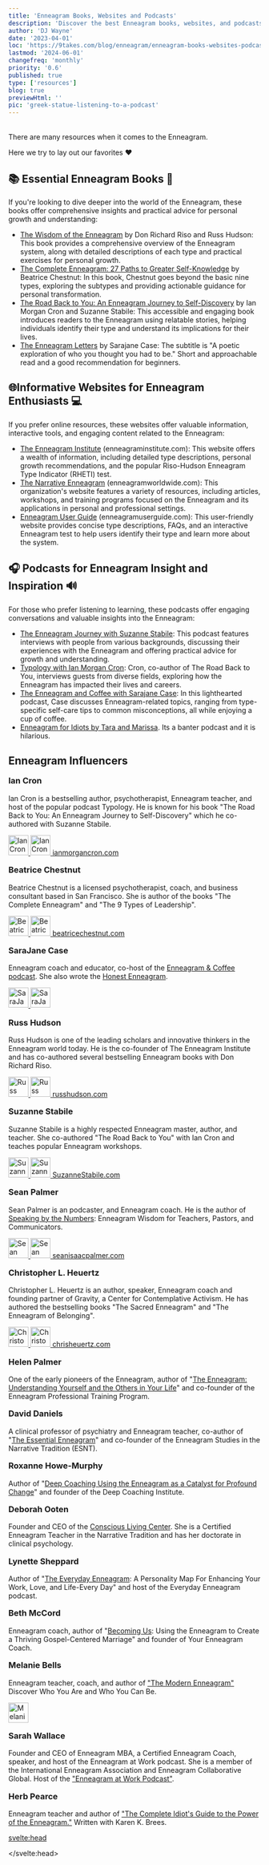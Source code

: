 ```yaml
---
title: 'Enneagram Books, Websites and Podcasts'
description: 'Discover the best Enneagram books, websites, and podcasts for personal growth and understanding. Dive deeper into this powerful system today.'
author: 'DJ Wayne'
date: '2023-04-01'
loc: 'https://9takes.com/blog/enneagram/enneagram-books-websites-podcasts'
lastmod: '2024-06-01'
changefreq: 'monthly'
priority: '0.6'
published: true
type: ['resources']
blog: true
previewHtml: ''
pic: 'greek-statue-listening-to-a-podcast'
---
```


<!-- todo go ham on this

be the hub
-->

<script>
	import  PopCard  from "$lib/components/atoms/PopCard.svelte";
  import instagram from '$lib/images/instagram.svg';
	import twitter from '$lib/images/twitter.svg';
</script>
<div
	style="display: flex;
    justify-content: center;
    margin: 1rem 0;
	"
>
  <PopCard
		image={`/blogs/greek-statue-listening-to-a-podcast.webp`}
		showIcon={false}
		displayText=""
    altText="a greek statue listening to a podcast"
    tint={false}
		subtext=""
	/>
</div>

There are many resources when it comes to the Enneagram.

Here we try to lay out our favorites ❤️

<article class="section-content">

## 📚 Essential Enneagram Books 📖

If you're looking to dive deeper into the world of the Enneagram, these books offer comprehensive insights and practical advice for personal growth and understanding:

- <a class="external-link" target="_blank" rel="noopener noreferrer" href="https://www.amazon.com/Wisdom-Enneagram-Psychological-Spiritual-Personality/dp/0553378201?&_encoding=UTF8&tag=9takes00-20&linkCode=ur2&linkId=934a7202b7f300b1da70746ab59814ba&camp=1789&creative=9325">The Wisdom of the Enneagram</a> by Don Richard Riso and Russ Hudson: This book provides a comprehensive overview of the Enneagram system, along with detailed descriptions of each type and practical exercises for personal growth.
- <a class="external-link" target="_blank" rel="noopener noreferrer" href="https://www.amazon.com/Complete-Enneagram-Paths-Greater-Self-Knowledge/dp/1938314549?&amp;_encoding=UTF&_encoding=UTF8&tag=9takes00-20&linkCode=ur2&linkId=e8ee276c6ed219e94e254fad11a53a64&camp=1789&creative=9325">The Complete Enneagram: 27 Paths to Greater Self-Knowledge</a> by Beatrice Chestnut: In this book, Chestnut goes beyond the basic nine types, exploring the subtypes and providing actionable guidance for personal transformation.
- <a class="external-link" target="_blank" rel="noopener noreferrer" href="https://www.amazon.com/dp/0830846190/?&amp;_encoding=UTF&_encoding=UTF8&tag=9takes00-20&linkCode=ur2&linkId=f8532d1f5c094f1cf0970a93df6d0cc8&camp=1789&creative=932">The Road Back to You: An Enneagram Journey to Self-Discovery</a> by Ian Morgan Cron and Suzanne Stabile: This accessible and engaging book introduces readers to the Enneagram using relatable stories, helping individuals identify their type and understand its implications for their lives.
- <a class="external-link" target="_blank" rel="noopener noreferrer" href="https://www.amazon.com/Enneagram-Letters-Poetic-Exploration-Thought/dp/1524875694?&amp;_encoding=UTF&_encoding=UTF8&tag=9takes00-20&linkCode=ur2&linkId=c6e1d60be1616d5fd8460f5f11567e14&camp=1789&creative=9325">The Enneagram Letters</a> by Sarajane Case: The subtitle is "A poetic exploration of who you thought you had to be." Short and approachable read and a good recommendation for beginners.

</article>

<article class="section-content">

## 🌐Informative Websites for Enneagram Enthusiasts 💻

If you prefer online resources, these websites offer valuable information, interactive tools, and engaging content related to the Enneagram:

- <a class="external-link" target="_blank" rel="noopener noreferrer" href="https://www.enneagraminstitute.com/">The Enneagram Institute</a> (enneagraminstitute.com): This website offers a wealth of information, including detailed type descriptions, personal growth recommendations, and the popular Riso-Hudson Enneagram Type Indicator (RHETI) test.
- <a class="external-link" target="_blank" rel="noopener noreferrer" href="https://www.narrativeenneagram.org/">The Narrative Enneagram</a> (enneagramworldwide.com): This organization's website features a variety of resources, including articles, workshops, and training programs focused on the Enneagram and its applications in personal and professional settings.
- <a class="external-link" target="_blank" rel="noopener noreferrer" href="https://enneagramuserguide.com/">Enneagram User Guide</a> (enneagramuserguide.com): This user-friendly website provides concise type descriptions, FAQs, and an interactive Enneagram test to help users identify their type and learn more about the system.

</article>

<article class="section-content">

## 🎧 Podcasts for Enneagram Insight and Inspiration 🔊

For those who prefer listening to learning, these podcasts offer engaging conversations and valuable insights into the Enneagram:

- <a class="external-link" target="_blank" rel="noopener noreferrer" href="https://podcasts.apple.com/us/podcast/the-enneagram-journey/id1292950516">The Enneagram Journey with Suzanne Stabile</a>: This podcast features interviews with people from various backgrounds, discussing their experiences with the Enneagram and offering practical advice for growth and understanding.
- <a class="external-link" target="_blank" rel="noopener noreferrer" href="https://podcasts.apple.com/us/podcast/typology/id1254061093">Typology with Ian Morgan Cron</a>: Cron, co-author of The Road Back to You, interviews guests from diverse fields, exploring how the Enneagram has impacted their lives and careers.
- <a class="external-link" target="_blank" rel="noopener noreferrer" href="https://podcasts.apple.com/us/podcast/enneagram-coffee/id1447982978">The Enneagram and Coffee with Sarajane Case</a>: In this lighthearted podcast, Case discusses Enneagram-related topics, ranging from type-specific self-care tips to common misconceptions, all while enjoying a cup of coffee.
- <a class="external-link" target="_blank" rel="noopener noreferrer" href="https://www.podbean.com/podcast-detail/afar6-65fca/Enneagram-for-Idiots-Podcast">Enneagram for Idiots by Tara and Marissa</a>. Its a banter podcast and it is hilarious.

</article>

## Enneagram Influencers

<article class="section-content">
    <h3 style="padding: 0; margin-top: 1em"> Ian Cron</h3>
    Ian Cron is a bestselling author, psychotherapist, Enneagram teacher, and host of the popular podcast Typology. He
    is known for his book "The Road Back to You: An Enneagram Journey to Self-Discovery" which he co-authored with
    Suzanne Stabile.
    <p>
    <a class="external-link" target="_blank" rel="noreferrer" href="https://www.instagram.com/ianmorgancron/">
        <img loading="lazy" src={instagram} alt="Ian Cron Instagram" title="Ian Cron Instagram" width="40" height="40"
            class="icon" />
    </a>
    <a class="external-link" target="_blank" rel="noreferrer" href="https://twitter.com/ianmorgancron">
        <img loading="lazy" src={twitter} alt="Ian Cron Twitter" title="Ian Cron Twitter" width="40" height="40"
            class="icon" />
    </a>
    <a class="external-link" target="_blank" rel="noreferrer" href="https://ianmorgancron.com">ianmorgancron.com</a>
    </p>
</article>

<article class="section-content">
    <h3 style="padding: 0; margin-top: 1em"> Beatrice Chestnut</h3>
    Beatrice Chestnut is a licensed psychotherapist, coach, and business consultant based in San Francisco. She is
    author of the books "The Complete Enneagram" and "The 9 Types of Leadership".
    <p>
    <a class="external-link" target="_blank" rel="noreferrer" href="https://www.instagram.com/beatrice.chestnut/">
        <img loading="lazy" src={instagram} alt="Beatrice Chestnut Instagram" title="Beatrice Chestnut Instagram"
            width="40" height="40" class="icon" />
    </a>
    <a class="external-link" target="_blank" rel="noreferrer" href="https://twitter.com/beatricemc2">
        <img loading="lazy" src={twitter} alt="Beatrice Chestnut Twitter" title="Beatrice Chestnut Twitter" width="40"
            height="40" class="icon" />
    </a>
    <a class="external-link" target="_blank" rel="noreferrer" href="https://beatricechestnut.com">beatricechestnut.com</a>
    </p>
</article>

<article class="section-content">
    <h3 style="padding: 0; margin-top: 1em">SaraJane Case</h3>
    Enneagram coach and educator, co-host of the <a class="external-link" target="_blank" rel="noreferrer" href="https://podcasts.apple.com/us/podcast/enneagram-coffee/id1447982978">Enneagram & Coffee podcast</a>. She also wrote the <a class="external-link" target="_blank" rel="noreferrer" href="https://www.amazon.com/Honest-Enneagram-Sarajane-Case/dp/1524854026">Honest Enneagram</a>.
    <p>
    <a class="external-link" target="_blank" rel="noreferrer" href="https://www.instagram.com/sarajanecase/">
        <img loading="lazy" src={instagram} alt="SaraJane Case Instagram" title="SaraJane Case Instagram" width="40"
            height="40" class="icon" />
    </a>
    <a class="external-link" target="_blank" rel="noreferrer" href="https://twitter.com/sarajanecase">
        <img loading="lazy" src={twitter} alt="SaraJane Case Twitter" title="SaraJane Case Twitter" width="40"
            height="40" class="icon" />
    </a>
    </p>
</article>

<article class="section-content">
    <h3 style="padding: 0; margin-top: 1em"> Russ Hudson</h3>
    Russ Hudson is one of the leading scholars and innovative thinkers in the Enneagram world today. He is the
    co-founder of The Enneagram Institute and has co-authored several bestselling Enneagram books with Don Richard Riso.
    <p>
    <a class="external-link" target="_blank" rel="noreferrer" href="https://www.instagram.com/hudson_russ/">
        <img loading="lazy" src={instagram} alt="Russ Hudson Instagram" title="Russ Hudson Instagram" width="40"
            height="40" class="icon" />
    </a>
    <a class="external-link" target="_blank" rel="noreferrer" href="https://twitter.com/russ_hudson54">
        <img loading="lazy" src={twitter} alt="Russ Hudson Twitter" title="Russ Hudson Twitter" width="40" height="40"
            class="icon" />
    </a>
    <a class="external-link" target="_blank" rel="noreferrer" href="https://russhudson.com">russhudson.com</a>
    </p>
</article>

<article class="section-content">
    <h3 style="padding: 0; margin-top: 1em"> Suzanne Stabile</h3>
    Suzanne Stabile is a highly respected Enneagram master, author, and teacher. She co-authored "The Road Back to You"
    with Ian Cron and teaches popular Enneagram workshops.
    <p>
    <a class="external-link" target="_blank" rel="noreferrer" href="https://www.instagram.com/suzannestabile/">
        <img loading="lazy" src={instagram} alt="Suzanne Stabile Instagram" title="Suzanne Stabile Instagram" width="40"
            height="40" class="icon" />
    </a>
    <a class="external-link" target="_blank" rel="noreferrer" href="https://twitter.com/SuzanneStabile">
        <img loading="lazy" src={twitter} alt="Suzanne Stabile Twitter" title="Suzanne Stabile Twitter" width="40"
            height="40" class="icon" />
    </a>
    <a class="external-link" target="_blank" rel="noreferrer" href="https://SuzanneStabile.com">SuzanneStabile.com</a>
    </p>
</article>

<article class="section-content">
    <h3 style="padding: 0; margin-top: 1em"> Sean Palmer</h3>
    Sean Palmer is an podcaster, and Enneagram coach. He is the author of <a class="external-link" target="_blank" rel="noreferrer" href="https://www.amazon.com/Speaking-Numbers-Enneagram-Teachers-Communicators/dp/0830841660">Speaking by the Numbers</a>: Enneagram Wisdom for Teachers, Pastors, and Communicators.
    <p>
    <a class="external-link" target="_blank" rel="noreferrer" href="https://www.instagram.com/seanisaacpalmer/">
        <img loading="lazy" src={instagram} alt="Sean Palmer Instagram" title="Sean Palmer Instagram" width="40"
            height="40" class="icon" />
    </a>
    <a class="external-link" target="_blank" rel="noreferrer" href="https://twitter.com/seanpalmer">
        <img loading="lazy" src={twitter} alt="Sean Palmer Twitter" title="Sean Palmer Twitter" width="40" height="40"
            class="icon" />
    </a>
    <a class="external-link" target="_blank" rel="noreferrer" href="https://seanisaacpalmer.com">seanisaacpalmer.com</a>
    </p>
</article>

<article class="section-content">
    <h3 style="padding: 0; margin-top: 1em"> Christopher L. Heuertz</h3>
    Christopher L. Heuertz is an author, speaker, Enneagram coach and founding partner of Gravity, a Center for
    Contemplative Activism. He has authored the bestselling books "The Sacred Enneagram" and "The Enneagram of
    Belonging".
    <p>
    <a class="external-link" target="_blank" rel="noreferrer" href="https://www.instagram.com/chrisheuertz/">
        <img loading="lazy" src={instagram} alt="Christopher Heuertz Instagram" title="Christopher Heuertz Instagram"
            width="40" height="40" class="icon" />
    </a>
    <a class="external-link" target="_blank" rel="noreferrer" href="https://twitter.com/ChrisHeuertz">
        <img loading="lazy" src={twitter} alt="Christopher Heuertz Twitter" title="Christopher Heuertz Twitter"
            width="40" height="40" class="icon" />
    </a>
    <a class="external-link" target="_blank" rel="noreferrer" href="https://chrisheuertz.com">chrisheuertz.com</a>
    </p>
</article>

<article class="section-content">
    <h3 style="padding: 0; margin-top: 1em">Helen Palmer</h3>
    One of the early pioneers of the Enneagram, author of "<a class="external-link" target="_blank" rel="noreferrer" href="https://www.amazon.com/Enneagram-Understanding-Yourself-Others-Your/dp/0062506838">The Enneagram: Understanding Yourself and the Others in Your
    Life</a>" and co-founder of the Enneagram Professional Training Program.
</article>

<article class="section-content">
    <h3 style="padding: 0; margin-top: 1em">David Daniels</h3>
    A clinical professor of psychiatry and Enneagram teacher, co-author of "<a class="external-link" target="_blank" rel="noreferrer" href="https://www.amazon.com/Essential-Enneagram-Definitive-Personality-Self-Discovery/dp/0061713163">The Essential Enneagram</a>" and co-founder of
    the Enneagram Studies in the Narrative Tradition (ESNT).

</article>

<article class="section-content">
    <h3 style="padding: 0; margin-top: 1em">Roxanne Howe-Murphy</h3>
    Author of "<a class="external-link" target="_blank" rel="noreferrer" href="https://www.amazon.com/Deep-Coaching-Enneagram-Catalyst-Profound/dp/0979384702">Deep Coaching Using the Enneagram as a Catalyst for Profound Change</a>" and founder of the Deep Coaching
    Institute.
</article>

<article class="section-content">
    <h3 style="padding: 0; margin-top: 1em">Deborah Ooten</h3>
    Founder and CEO of the <a class="external-link" target="_blank" rel="noreferrer" href="https://www.goconscious.com/about-clc/staff/deborah-a-ooten-ph-d/">Conscious Living Center</a>. She is a Certified Enneagram Teacher in the Narrative Tradition and has her doctorate in clinical psychology.
</article>

<article class="section-content">
    <h3 style="padding: 0; margin-top: 1em">Lynette Sheppard</h3>
    Author of "<a class="external-link" target="_blank" rel="noreferrer" href="https://www.amazon.com/Everyday-Enneagram-Personality-Enhancing-Every-ebook/dp/B00CX7PSIC">The Everyday Enneagram</a>: A Personality Map For Enhancing Your Work, Love, and Life-Every Day" and host of
    the Everyday Enneagram podcast.
</article>

<article class="section-content">
    <h3 style="padding: 0; margin-top: 1em">Beth McCord</h3>
    Enneagram coach, author of "<a class="external-link" target="_blank" rel="noreferrer" href="https://www.amazon.com/Becoming-Us-Enneagram-Thriving-Gospel-Centered/dp/1642794163">Becoming Us</a>: Using the Enneagram to Create a Thriving Gospel-Centered Marriage" and
    founder of Your Enneagram Coach.
</article>

<article class="section-content">
    <h3 style="padding: 0; margin-top: 1em">Melanie Bells</h3>
    Enneagram teacher, coach, and author of <a class="external-link" target="_blank" rel="noreferrer" href="https://www.amazon.com/Modern-Enneagram-Discover-Who-You/dp/1939754070">"The Modern
    Enneagram"</a> Discover Who You Are and Who You Can Be.
    <p>
    <a class="external-link" target="_blank" rel="noreferrer" href="https://twitter.com/InspireEnvision">
        <img loading="lazy" src={twitter} alt="Melanie Bell Twitter" title="Melanie Bell Twitter" width="40" height="40"
            class="icon" />
    </a>
    </p>
</article>

<article class="section-content">
    <h3 style="padding: 0; margin-top: 1em">Sarah Wallace</h3>
    Founder and CEO of Enneagram MBA, a Certified Enneagram Coach, speaker, and host of the Enneagram at Work podcast.
    She is a member of the International Enneagram Association and Enneagram Collaborative Global. Host of the <a class="external-link" target="_blank" rel="noreferrer" href="https://www.enneagrammba.com/podcast">"Enneagram at Work Podcast"</a>.

</article>

<article class="section-content">
    <h3 style="padding: 0; margin-top: 1em">Herb Pearce</h3>
    Enneagram teacher and author of <a class="external-link" target="_blank" rel="noreferrer" href="https://www.amazon.com/Complete-Idiots-Guide-Power-Enneagram/dp/159257694X">"The Complete Idiot's Guide to the Power of the Enneagram."</a> Written with Karen K.
    Brees.
</article>

<svelte:head>

<script type="application/ld+json">
{
    "@context": "http://schema.org",
    "@type": "BlogPosting",
    "about": {
        "@type": "Thing",
        "name": "Enneagram of Personality",
        "description": "The Enneagram of Personality or simply the Enneagram is a model of the human psyche which is principally understood and taught as a typology of nine interconnected personality types. Although the origins and history of ideas associated with the Enneagram of Personality are disputed contemporary approaches are principally derived from the teachings of the Bolivian psycho-spiritual teacher Oscar Ichazo from the 1950s and the Chilean psychiatrist Claudio Naranjo from the 1970s",
        "SameAs": [
            "https://www.wikidata.org/wiki/Q273047",
            "http://en.wikipedia.org/wiki/Enneagram_of_Personality"
        ]
    },
    "articleSection": "Psychology",
    "creator": {
        "@type": "Person",
        "name": "DJ Wayne",
        "sameAs": ["https://www.instagram.com/djwayne3/", "https://www.youtube.com/@djwayne3", "https://www.linkedin.com/in/davidtwayne/", "https://twitter.com/djwayne3"
        ]
    },
    "author": {
      "@type": "Person",
      "name": "DJ Wayne",
      "sameAs": [
        "https://www.instagram.com/djwayne3/", "https://www.youtube.com/@djwayne3", "https://www.linkedin.com/in/davidtwayne/", "https://twitter.com/djwayne3"
      ]
    },
    "dateModified": "2024-06-01",
    "datePublished": "2023-04-01",
    "description": "Learn about the Enneagram, a personality typing system that describes nine distinct types of individuals and how its concepts can be traced back to the work of Sigmund Freud and Plato.",
    "headline": "Books and Websites for Learning More About the Enneagram",
    "mainEntityOfPage": {
      "id": "https://9takes.com/blog/enneagram/enneagram-books-websites-podcasts",
      "@type": "WebPage"
    },
    "image": {
        "@type": "ImageObject",
        "height": 900,
        "url": "https://9takes.com/blogs/greek-statue-listening-to-a-podcast.webp",
        "width": 900
      },
    "mentions": [
      {
        "@type": "Thing",
        "name": "Enneagram of Personality",
        "description": "The Enneagram of Personality or simply the Enneagram is a model of the human psyche which is principally understood and taught as a typology of nine interconnected personality types. Although the origins and history of ideas associated with the Enneagram of Personality are disputed contemporary approaches are principally derived from the teachings of the Bolivian psycho-spiritual teacher Oscar Ichazo from the 1950s and the Chilean psychiatrist Claudio Naranjo from the 1970s",
        "sameAs": [
            "https://www.wikidata.org/wiki/Q273047",
            "http://en.wikipedia.org/wiki/Enneagram_of_Personality"
        ]
      },
      {
        "@type": "Book",
        "author": [
          {
            "@type": "Person",
            "name": "Don Richard Riso",
            "sameAs": [
              "https://en.wikipedia.org/wiki/Don_Richard_Riso",
              "https://www.amazon.com/stores/Don-Richard-Riso/author/B001H6SD5U?ref=ap_rdr&store_ref=ap_rdr&isDramIntegrated=true&shoppingPortalEnabled=true"
            ]
          },
          {
            "@type": "Person",
            "name": "Russ Hudson",
            "sameAs": [
              "https://www.instagram.com/hudson_russ/?hl=enn",
              "https://twitter.com/russ_hudson54?lang=en",
              "https://www.linkedin.com/in/russ-hudson-2a4596109/",
              "https://www.amazon.com/stores/Russ-Hudson/author/B001H6OLXI?ref=ap_rdr&store_ref=ap_rdr&isDramIntegrated=true&shoppingPortalEnabled=true"
            ],
            "url": "https://russhudson.com/"
          }
        ],
        "name": "The Wisdom of the Enneagram"
      },
      {
        "@type": "Book",
        "author": {
          "@type": "Person",
          "name": "Beatrice Chestnut",
          "sameAs": [
            "https://twitter.com/beatricemc2?lang=en",
            "https://twitter.com/dr_beachestnut",
            "https://www.instagram.com/beatrice.chestnut/?hl=en",
            "https://www.amazon.com/Books-Beatrice-Chestnut/s?rh=n%3A283155%2Cp_27%3ABeatrice+Chestnut"
          ],
          "url": "https://www.beatricechestnut.com/"
        },
        "name": "The Complete Enneagram: 27 Paths to Greater Self-Knowledge"
      },
      {
        "@type": "Book",
        "author": {
          "@type": "Person",
          "name": "Sarajane Case",
          "sameAs": [
            "https://www.instagram.com/sarajanecase/?hl=en",
            "https://twitter.com/sarajanecase?lang=en",
            "https://www.youtube.com/sarajanecase"
          ],
          "url": "https://sarajane-case-llc-1.showit.site/"
        },
        "name": "The Enneagram Letters"
      },
      {
        "@type": "Book",
        "author": [
          {
            "@type": "Person",
            "jobTitle": "Author",
            "name": "Ian Morgan Cron",
            "sameAs": [
              "https://twitter.com/ianmorgancron/",
              "https://www.instagram.com/ianmorgancron/?hl=en",
              "https://www.amazon.com/stores/Ian-Morgan-Cron/author/B001K8737O"
            ],
            "url": "https://www.ianmorgancron.com/"
          },
          {
            "@type": "Person",
            "jobTitle": "Author",
            "name": "Suzanne Stabile",
            "sameAs": [
              "https://www.instagram.com/suzannestabile/",
              "https://twitter.com/SuzanneStabile"
            ],
            "url": "https://suzannestabile.com/"
          }
        ],
        "name": "The Road Back to You: An Enneagram Journey to Self-Discovery"
      },
      {
        "@type": "PodcastEpisode",
        "name": "The Enneagram Journey"
      },
      {
        "@type": "PodcastEpisode",
        "name": "Typology"
      },
      {
        "@type": "PodcastEpisode",
        "name": "The Enneagram and Coffee"
      },
      {
        "@type": "PodcastEpisode",
        "about": {
              "@type": "Thing",
              "name": "Enneagram of Personality",
              "description": "The Enneagram of Personality or simply the Enneagram is a model of the human psyche which is principally understood and taught as a typology of nine interconnected personality types. Although the origins and history of ideas associated with the Enneagram of Personality are disputed contemporary approaches are principally derived from the teachings of the Bolivian psycho-spiritual teacher Oscar Ichazo from the 1950s and the Chilean psychiatrist Claudio Naranjo from the 1970s",
              "SameAs": [
                  "https://www.wikidata.org/wiki/Q273047",
                  "http://en.wikipedia.org/wiki/Enneagram_of_Personality"
              ]
          },
        "name": "Enneagram for Idiots",
        "sameAs": "https://twitter.com/enneaforidiots",
        "url": "https://www.enneagramforidiots.com/"
      }
    ],
    "publisher": {
        "@type": "Organization",
        "sameAs": ["https://www.instagram.com/9takesdotcom/", "https://twitter.com/9takesdotcom"],
        "logo": {
          "@type": "ImageObject",
          "url": "https://9takes.com/brand/darkRubix.png"
        },
        "name": "9takes"
      }
  }
</script>

</svelte:head>

<style lang="scss">
  @import '../../routes/styles.css';
</style>

